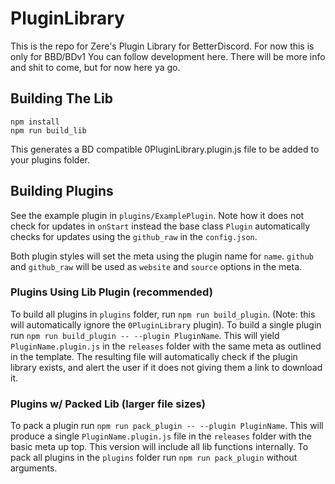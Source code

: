 # PluginLibrary

This is the repo for Zere's Plugin Library for BetterDiscord. For now this is only for BBD/BDv1 You can follow development here. There will be more info and shit to come, but for now here ya go.

## Building The Lib

```
npm install
npm run build_lib
```

This generates a BD compatible 0PluginLibrary.plugin.js file to be added to your plugins folder.

## Building Plugins

See the example plugin in `plugins/ExamplePlugin`. Note how it does not check for updates in `onStart` instead the base class `Plugin` automatically checks for updates using the `github_raw` in the `config.json`.

Both plugin styles will set the meta using the plugin name for `name`. `github` and `github_raw` will be used as `website` and `source` options in the meta.

### Plugins Using Lib Plugin (recommended)

To build all plugins in `plugins` folder, run `npm run build_plugin`. (Note: this will automatically ignore the `0PluginLibrary` plugin). To build a single plugin run `npm run build_plugin -- --plugin PluginName`. This will yield `PluginName.plugin.js` in the `releases` folder with the same meta as outlined in the template. The resulting file will automatically check if the plugin library exists, and alert the user if it does not giving them a link to download it.

### Plugins w/ Packed Lib (larger file sizes)

To pack a plugin run `npm run pack_plugin -- --plugin PluginName`. This will produce a single `PluginName.plugin.js` file in the `releases` folder with the basic meta up top. This version will include all lib functions internally. To pack all plugins in the `plugins` folder run `npm run pack_plugin` without arguments.